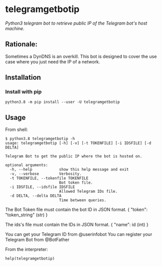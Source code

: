 # telegramgetbotip
*Python3 telegram bot to retrieve public IP of the Telegram bot's host machine.*

## Rationale:
Sometimes a DynDNS is an overkill. This bot is designed to cover the use case where
you just need the IP of a network.

## Installation
### Install with pip
```
python3.8 -m pip install --user -U telegramgetbotip
```

## Usage
From shell:

```
$ python3.8 telegramgetbotip -h
usage: telegramgetbotip [-h] [-v] [-t TOKENFILE] [-i IDSFILE] [-d DELTA]

Telegram Bot to get the public IP where the bot is hosted on.

optional arguments:
  -h, --help            show this help message and exit
  -v, --verbose         Verbosity.
  -t TOKENFILE, --tokenfile TOKENFILE
                        Bot token file.
  -i IDSFILE, --idsfile IDSFILE
                        Allowed Telegram IDs file.
  -d DELTA, --delta DELTA
                        Time between queries.
```
The Bot Token file must contain the bot ID in JSON format.
{
	"token": "token_string" (str)
}

The ids's file must contain the IDs in JSON format.
{
	"name": id (int)
}

You can get your Telegram ID from @userinfobot
You can register your Telegram Bot from @BotFather

From the interpreter:

```
help(telegramgetbotip)
```
